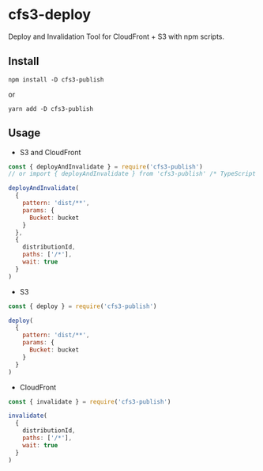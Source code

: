 # cfs3-deploy
Deploy and Invalidation Tool for CloudFront + S3 with npm scripts.

## Install

```
npm install -D cfs3-publish
```

or

```
yarn add -D cfs3-publish
```

## Usage

* S3 and CloudFront

```js
const { deployAndInvalidate } = require('cfs3-publish')
// or import { deployAndInvalidate } from 'cfs3-publish' /* TypeScript */

deployAndInvalidate(
  {
    pattern: 'dist/**',
    params: {
      Bucket: bucket
    }
  },
  {
    distributionId,
    paths: ['/*'],
    wait: true
  }
)
```

* S3

```js
const { deploy } = require('cfs3-publish')

deploy(
  {
    pattern: 'dist/**',
    params: {
      Bucket: bucket
    }
  }
)
```

* CloudFront

```js
const { invalidate } = require('cfs3-publish')

invalidate(
  {
    distributionId,
    paths: ['/*'],
    wait: true
  }
)
```
